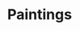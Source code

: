 ---
layout: paintings
title: Paintings
permalink: /paintings/
type: paintings
series:
- title: lewisham
  description: a
 
- title: berlin 
  description:  

- title: landscape
  description: a

- title: bambinart
  description: a
  
 
- title: tokyo
  description: a
  

- title: pop
  description: 


- title: blackandwhite
  description:











---